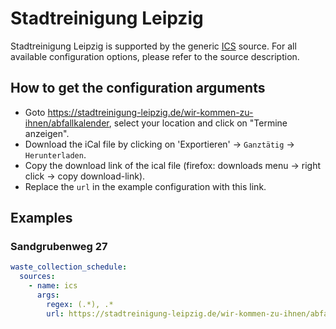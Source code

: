 # Stadtreinigung Leipzig

Stadtreinigung Leipzig is supported by the generic [ICS](/doc/source/ics.md) source. For all available configuration options, please refer to the source description.


## How to get the configuration arguments

- Goto <https://stadtreinigung-leipzig.de/wir-kommen-zu-ihnen/abfallkalender>, select your location and click on "Termine anzeigen".  
- Download the iCal file by clicking on 'Exportieren' -> `Ganztätig` -> `Herunterladen`.
- Copy the download link of the ical file (firefox: downloads menu -> right click -> copy download-link).
- Replace the `url` in the example configuration with this link.

## Examples

### Sandgrubenweg 27

```yaml
waste_collection_schedule:
  sources:
    - name: ics
      args:
        regex: (.*), .*
        url: https://stadtreinigung-leipzig.de/wir-kommen-zu-ihnen/abfallkalender/ical.ics?position_nos=38296&name=Sandgrubenweg&mode=download
```
